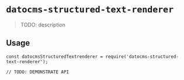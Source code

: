 # `datocms-structured-text-renderer`

> TODO: description

## Usage

```
const datocmsStructuredTextrenderer = require('datocms-structured-text-renderer');

// TODO: DEMONSTRATE API
```
